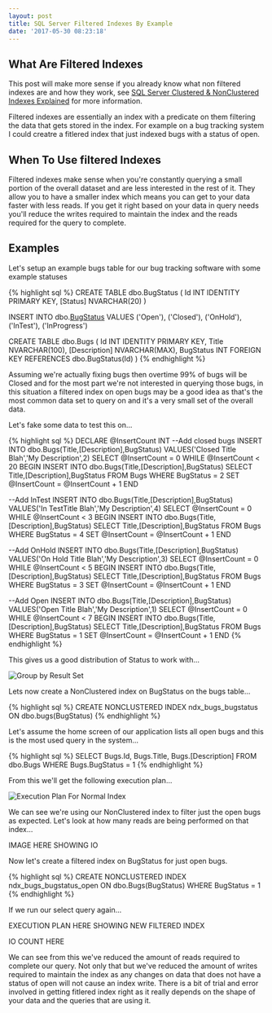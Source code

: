 ```yaml
---
layout: post
title: SQL Server Filtered Indexes By Example
date: '2017-05-30 08:23:18'
---
```


## What Are Filtered Indexes ##

This post will make more sense if you already know what non filtered indexes are and how they work, see [SQL Server Clustered & NonClustered Indexes Explained](https://gavindraper.com/2017/05/16/clustered-and-nonclustered-indexes/) for more information.

Filtered indexes are essentially an index with a predicate on them filtering the data that gets stored in the index. For example on a bug tracking system I could creatre a fitlered index that just indexed bugs with a status of open.

## When To Use filtered Indexes ##

Filtered indexes make sense when you're constantly querying a small portion of the overall dataset and are less interested in the rest of it. They allow you to have a smaller index which means you can get to your data faster with less reads. If you get it right based on your data in query needs you'll reduce the writes required to maintain the index and the reads required for the query to complete. 

## Examples ##

Let's setup an example bugs table for our bug tracking software with some example statuses

{% highlight sql %}
CREATE TABLE dbo.BugStatus
(
    Id INT IDENTITY PRIMARY KEY,
    [Status] NVARCHAR(20)
)

INSERT INTO dbo.[BugStatus]([Status])
VALUES
    ('Open'),
    ('Closed'),
    ('OnHold'),
    ('InTest'),
    ('InProgress')

CREATE TABLE dbo.Bugs
(
    Id INT IDENTITY PRIMARY KEY,
    Title NVARCHAR(100),
    [Description] NVARCHAR(MAX),
    BugStatus INT FOREIGN KEY REFERENCES dbo.BugStatus(Id)
)
{% endhighlight %}

Assuming we're actually fixing bugs then overtime 99% of bugs will be Closed and for the most part we're not interested in querying those bugs, in this situation a filtered index on open bugs may be a good idea as that's the most common data set to query on and it's a very small set of the overall data.

Let's fake some data to test this on...

{% highlight sql %}
DECLARE @InsertCount INT
--Add closed bugs
INSERT INTO dbo.Bugs(Title,[Description],BugStatus)
VALUES('Closed Title Blah','My Description',2)
SELECT @InsertCount = 0
WHILE @InsertCount < 20
    BEGIN
    INSERT INTO dbo.Bugs(Title,[Description],BugStatus)
    SELECT Title,[Description],BugStatus FROM Bugs WHERE BugStatus = 2
    SET @InsertCount = @InsertCount + 1
    END

--Add InTest
INSERT INTO dbo.Bugs(Title,[Description],BugStatus)
VALUES('In TestTitle Blah','My Description',4)
SELECT @InsertCount = 0
WHILE @InsertCount < 3
    BEGIN
    INSERT INTO dbo.Bugs(Title,[Description],BugStatus)
    SELECT Title,[Description],BugStatus FROM Bugs WHERE BugStatus = 4
    SET @InsertCount = @InsertCount + 1
    END

--Add OnHold
INSERT INTO dbo.Bugs(Title,[Description],BugStatus)
VALUES('On Hold Title Blah','My Description',3)
SELECT @InsertCount = 0
WHILE @InsertCount < 5
    BEGIN
    INSERT INTO dbo.Bugs(Title,[Description],BugStatus)
    SELECT Title,[Description],BugStatus FROM Bugs WHERE BugStatus = 3
    SET @InsertCount = @InsertCount + 1
    END

--Add Open
INSERT INTO dbo.Bugs(Title,[Description],BugStatus)
VALUES('Open Title Blah','My Description',1)
SELECT @InsertCount = 0
WHILE @InsertCount < 7
    BEGIN
    INSERT INTO dbo.Bugs(Title,[Description],BugStatus)
    SELECT Title,[Description],BugStatus FROM Bugs WHERE BugStatus = 1
    SET @InsertCount = @InsertCount + 1
    END	
{% endhighlight %}

This gives us a good distribution of Status to work with...

![Group by Result Set]({{site.url}}/content/images/2017-filtered-index/data-distribution.JPG)

Lets now create a NonClustered index on BugStatus on the bugs table...

{% highlight sql %}
CREATE NONCLUSTERED INDEX ndx_bugs_bugstatus ON dbo.bugs(BugStatus)
{% endhighlight %}

Let's assume the home screen of our application lists all open bugs and this is the most used query in the system...

{% highlight sql %}
SELECT
    Bugs.Id,
    Bugs.Title,
    Bugs.[Description]
FROM
    dbo.Bugs
WHERE
    Bugs.BugStatus = 1
{% endhighlight %}

From this we'll get the following execution plan...

![Execution Plan For Normal Index]({{site.url}}/content/images/2017-filtered-index/execution-plan.JPG)

We can see we're using our NonClustered index to filter just the open bugs as expected. Let's look at how many reads are being performed on that index...

IMAGE HERE SHOWING IO

Now let's create a filtered index on BugStatus for just open bugs.

{% highlight sql %}
CREATE NONCLUSTERED INDEX ndx_bugs_bugstatus_open ON dbo.Bugs(BugStatus) 
WHERE BugStatus = 1
{% endhighlight %}

If we run our select query again...

EXECUTION PLAN HERE SHOWING NEW FILTERED INDEX

IO COUNT HERE

We can see from this we've reduced the amount of reads required to complete our query. Not only that but we've reduced the amount of writes required to maintain the index as any changes on data that does not have a status of open will not cause an index write. There is a bit of trial and error involved in getting fitlered index right as it really depends on the shape of your data and the queries that are using it.